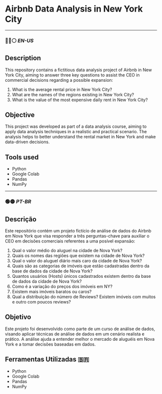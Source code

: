 # Airbnb Data Analysis in New York City

---

### :large_blue_circle::red_circle::white_circle: _EN-US_
## Description
This repository contains a fictitious data analysis project of Airbnb in New York City, aiming to answer three key questions to assist the CEO in commercial decisions regarding a possible expansion:

1. What is the average rental price in New York City?
2. What are the names of the regions existing in New York City?
3. What is the value of the most expensive daily rent in New York City?

## Objective
This project was developed as part of a data analysis course, aiming to apply data analysis techniques in a realistic and practical scenario. The analysis helps to better understand the rental market in New York and make data-driven decisions.

## Tools used
- Python
- Google Colab
- Pandas
- NumPy

---

### :green_circle::yellow_circle: _PT-BR_
## Descrição
Este repositório contém um projeto fictício de análise de dados do Airbnb em Nova York que visa responder a três perguntas-chave para auxiliar o CEO em decisões comerciais referentes a uma posível expansão:

1. Qual o valor médio do aluguel na cidade de Nova York?
2. Quais os nomes das regiões que existem na cidade de Nova York?
3. Qual o valor do aluguel diário mais caro da cidade de Nova York?
4. Quais são as categorias de imóveis que estão cadastradas dentro da base de dados da cidade de Nova York?
5. Quantos usuários (Hosts) únicos cadastrados existem dentro da base de dados da cidade de Nova York?
6. Como é a variação do preços dos imóveis em NY?
7. Existem mais imóveis baratos ou caros?
8. Qual a distribuição do número de Reviews? Existem imóveis com muitos e outro com poucos reviews?

## Objetivo
Este projeto foi desenvolvido como parte de um curso de análise de dados, visando aplicar técnicas de análise de dados em um cenário realista e prático. A análise ajuda a entender melhor o mercado de aluguéis em Nova York e a tomar decisões baseadas em dados.

## Ferramentas Utilizadas 🇧🇷
- Python
- Google Colab
- Pandas
- NumPy
